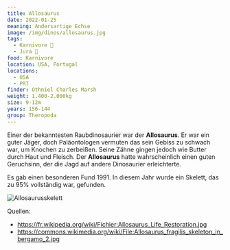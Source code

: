 ```yaml
---
title: Allosaurus
date: 2022-01-25
meaning: Andersartige Echse
image: /img/dinos/allosaurus.jpg
tags:
  - Karnivore 🥩
  - Jura 🦴
food: Karnivore
location: USA, Portugal
locations:
  - USA
  - PRT
finder: Othniel Charles Marsh
weight: 1.400-2.000kg
size: 9-12m
years: 156-144
group: Theropoda
---
```

Einer der bekanntesten Raubdinosaurier war der **Allosaurus**. Er war ein guter Jäger, doch Paläontologen vermuten das sein Gebiss zu schwach war, um Knochen zu zerbeißen. Seine Zähne gingen jedoch wie Butter durch Haut und Fleisch. Der **Allosaurus** hatte wahrscheinlich einen guten Geruchsinn, der die Jagd auf andere Dinosaurier erleichterte.

Es gab einen besonderen Fund 1991. In diesem Jahr wurde ein Skelett, das zu 95% vollständig war, gefunden.

![Allosaurusskelett](/img/dinos/allosaurus-skelett.jpg)

Quellen:

* <https://fr.wikipedia.org/wiki/Fichier:Allosaurus_Life_Restoration.jpg>
* <https://commons.wikimedia.org/wiki/File:Allosaurus_fragilis_skeleton_in_bergamo_2.jpg>